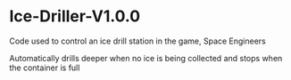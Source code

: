 # Ice-Driller-V1.0.0

Code used to control an ice drill station in the game, Space Engineers

Automatically drills deeper when no ice is being collected and stops when the container is full
